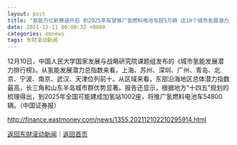 ```yaml
---
layout: post
title: "氢能万亿新赛道开启 到2025年有望推广氢燃料电池车超5万辆 这10个城市发展潜力大"
date: 2021-12-11 00:00:32 +0800
categories: emnews
tags: 东财滚动新闻
---
```


12月10日，中国人民大学国家发展与战略研究院课题组发布的《城市氢能发展潜力排行榜》。从氢能发展潜力总指数来看，上海、苏州、深圳、广州、青岛、北京、宁波、南京、武汉、天津位列前十。从区域来看，东部沿海地区总体潜力指数最高，长三角和山东半岛城市群优势显著。报告还显示，根据地方“十四五”规划的梳理得出，到2025年全国可能建成加氢站1002座，将推广氢燃料电池车54800辆。（中国证券报）

<http://finance.eastmoney.com/news/1355,202112102210295914.html>

[返回东财滚动新闻](//finews.withounder.com/emnews/)｜[返回首页](//finews.withounder.com/)